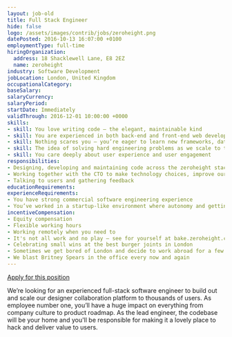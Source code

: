 ```yaml
---
layout: job-old
title: Full Stack Engineer
hide: false
logo: /assets/images/contrib/jobs/zeroheight.png
datePosted: 2016-10-13 16:07:00 +0100
employmentType: full-time
hiringOrganization:
  address: 18 Shacklewell Lane, E8 2EZ
  name: zeroheight
industry: Software Development
jobLocation: London, United Kingdom
occupationalCategory:
baseSalary:
salaryCurrency:
salaryPeriod:
startDate: Immediately
validThrough: 2016-12-01 10:00:00 +0000
skills:
- skill: You love writing code – the elegant, maintainable kind
- skill: You are experienced in both back-end and front-end web development
- skill: Nothing scares you – you’re eager to learn new frameworks, databases, languages and tools if you need to
- skill: The idea of solving hard engineering problems as we scale to thousands of users sounds really fun
- skill: You care deeply about user experience and user engagement
responsibilities:
- Designing, developing and maintaining code across the zeroheight stack (Ruby on Rails/JavaScript/Cocoa/Linux)
- Working together with the CTO to make technology choices, improve our processes and grow the engineering team
- Talking to users and gathering feedback
educationRequirements:
experienceRequirements:
- You have strong commercial software engineering experience
- You’ve worked in a startup-like environment where autonomy and getting stuff done are essential
incentiveCompensation:
- Equity compensation
- Flexible working hours
- Working remotely when you need to
- It's not all work and no play — see for yourself at bake.zeroheight.com :)
- Celebrating small wins at the best burger joints in London
- Sometimes we get bored of London and decide to work abroad for a few days – we’ve been to Brighton, Ireland, and Malta so far
- We blast Britney Spears in the office every now and again
---
```

[Apply for this position](https://goo.gl/KprQz8)

We’re looking for an experienced full-stack software engineer to build out and scale our designer collaboration platform to thousands of users. As employee number one, you’ll have a huge impact on everything from company culture to product roadmap. As the lead engineer, the codebase will be your home and you'll be responsible for making it a lovely place to hack and deliver value to users.
